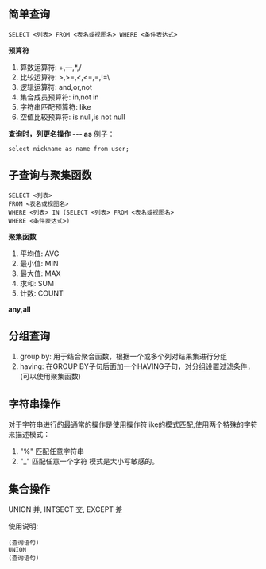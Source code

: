 
## 简单查询

`````
SELECT <列表> FROM <表名或视图名> WHERE <条件表达式>
`````

**预算符**
1. 算数运算符: +,—,*,/
1. 比较运算符: \>,>=,<,<=,=,!=\
1. 逻辑运算符: and,or,not
1. 集合成员预算符: in,not in
1. 字符串匹配预算符: like
1. 空值比较预算符: is null,is not null


**查询时，列更名操作 --- as**
例子：
`````
select nickname as name from user;
`````

## 子查询与聚集函数
`````
SELECT <列表>
FROM <表名或视图名>
WHERE <列表> IN (SELECT <列表> FROM <表名或视图名>
WHERE <条件表达式>)
`````

**聚集函数**
1. 平均值: AVG
1. 最小值: MIN
1. 最大值: MAX
1. 求和: SUM
1. 计数: COUNT

**any,all**

## 分组查询

1. group by: 用于结合聚合函数，根据一个或多个列对结果集进行分组
1. having: 在GROUP BY子句后面加一个HAVING子句，对分组设置过滤条件，(可以使用聚集函数) 


## 字符串操作

对于字符串进行的最通常的操作是使用操作符like的模式匹配,使用两个特殊的字符来描述模式：
1. "%" 匹配任意字符串
1. "_" 匹配任意一个字符
模式是大小写敏感的。

## 集合操作

UNION 并, INTSECT 交, EXCEPT 差

使用说明:
`````
(查询语句)
UNION
(查询语句)
`````